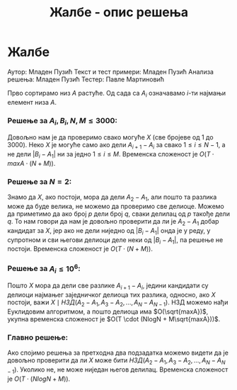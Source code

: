 ﻿---
title: Жалбе - опис решења
---

# Жалбе

Аутор: Младен Пузић
Текст и тест примери: Младен Пузић
Анализа решења: Младен Пузић
Тестер: Павле Мартиновић

Прво сортирамо низ $A$ растуће. Од сада са $A_i$ означавамо $i$-ти најмањи елемент низа $A$. 

### Решење за $A_i, B_i, N, M \leq 3000$:
Довољно нам је да проверимо свако могуће $X$ (све бројеве од $1$ до $3000$). Неко $X$ је могуће само ако дели $A_{i+1}-A_i$ за свако $1 \leq i \leq N-1$, а не дели $|B_i-A_1|$ ни за једно $1 \leq i \leq M$. Временска сложеност је $O(T \cdot maxA \cdot (N+M))$.

### Решење за $N = 2$:
Знамо да $X$, ако постоји, мора да дели $A_2 - A_1$, али пошто та разлика може да буде велика, не можемо да проверимо све делиоце. Можемо да приметимо да ако број $p$ дели број $q$, сваки делилац од $p$ такође дели $q$. То нам говори да нам је довољно проверити да ли је $A_2 - A_1$ добар кандидат за $X$, јер ако не дели ниједно од $|B_i-A_1|$ онда је у реду, у супротном и сви његови делиоци деле неки од $|B_i-A_1|$, па решење не постоји. Временска сложеност је $O(T \cdot (N+M))$.

### Решење за $A_i \leq 10^6$:
Пошто $X$ мора да дели све разлике $A_{i+1}-A_i$, једини кандидати су делиоци најмањег заједничког делиоца тих разлика, односно, ако $X$ постоји, важи $X \mid НЗД(A_2-A_1, A_3-A_2, ..., A_N-A_{N-1})$. НЗД можемо нађи Еуклидовим алгоритмом, а пошто делиоца има $O(\sqrt{maxA})$, укупна временска сложеност је $O(T \cdot (NlogN + M\sqrt{maxA}))$. 

### Главно решење:
Ако спојимо решења за претходна два подзадатка можемо видети да је довољно проверити да ли $X$ може бити $НЗД(A_2-A_1, A_3-A_2, ..., A_N-A_{N-1})$. Уколико не, не може ниједан његов делилац. Временска сложеност је $O(T \cdot (NlogN + M))$.
